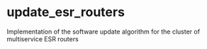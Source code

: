 # update_esr_routers
Implementation of the software update algorithm for the cluster of multiservice ESR routers
